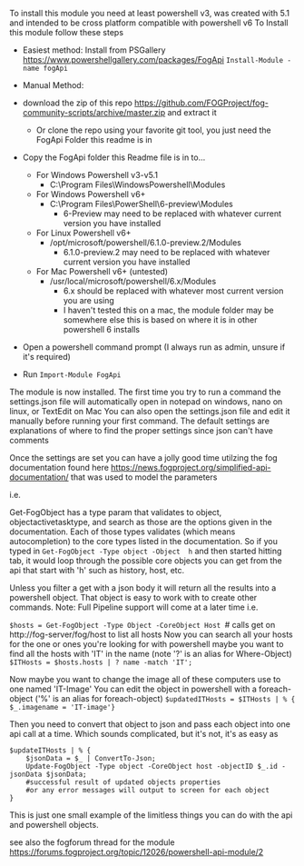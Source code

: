 To install this module you need at least powershell v3, was created with 5.1 and intended to be cross platform compatible with powershell v6
To Install this module follow these steps
* Easiest method: Install from PSGallery https://www.powershellgallery.com/packages/FogApi `Install-Module -name fogApi` 

* Manual Method:
* download the zip of this repo https://github.com/FOGProject/fog-community-scripts/archive/master.zip and extract it
    * Or clone the repo using your favorite git tool, you just need the FogApi Folder this readme is in
* Copy the FogApi folder this Readme file is in to...
    * For Windows Powershell v3-v5.1
        * C:\Program Files\WindowsPowershell\Modules
    * For Windows Powershell v6+
        * C:\Program Files\PowerShell\6-preview\Modules
            * 6-Preview may need to be replaced with whatever current version you have installed
    * For Linux Powershell v6+
        * /opt/microsoft/powershell/6.1.0-preview.2/Modules
            * 6.1.0-preview.2 may need to be replaced with whatever current version you have installed
    * For Mac Powershell v6+ (untested)
        * /usr/local/microsoft/powershell/6.x/Modules
            * 6.x should be replaced with whatever most current version you are using
            * I haven't tested this on a mac, the module folder may be somewhere else
            this is based on where it is in other powershell 6 installs
* Open a powershell command prompt (I always run as admin, unsure if it's required)
* Run `Import-Module FogApi`

The module is now installed. 
The first time you try to run a command the settings.json file will automatically open
in notepad on windows, nano on linux, or TextEdit on Mac
You can also open the settings.json file and edit it manually before running your first command.
The default settings are explanations of where to find the proper settings since json can't have comments

Once the settings are set you can have a jolly good time utilzing the fog documentation 
found here https://news.fogproject.org/simplified-api-documentation/ that was used to model the parameters

i.e.

Get-FogObject has a type param that validates to object, objectactivetasktype, and search as those are the options given in the documentation.
Each of those types validates (which means autocompletion) to the core types listed in the documentation.
So if you typed in `Get-FogObject -Type object -Object  h` and then started hitting tab, it would loop through the possible core objects you can get from the api that start with 'h' such as history, host, etc.

Unless you filter a get with a json body it will return all the results into a powershell object. That object is easy to work with to create other commands. Note: Full Pipeline support will come at a later time 
 i.e.

 `$hosts = Get-FogObject -Type Object -CoreObject Host `# calls get on http://fog-server/fog/host to list all hosts
 Now you can search all your hosts for the one or ones you're looking for with powershell
 maybe you want to find all the hosts with 'IT' in the name  (note '?' is an alias for Where-Object)
`$ITHosts = $hosts.hosts | ? name -match 'IT';`

Now maybe you want to change the image all of these computers use to one named 'IT-Image'
You can edit the object in powershell with a foreach-object ('%' is an alias for foreach-object)
`$updatedITHosts = $ITHosts | % { $_.imagename = 'IT-image'}`

Then you need to convert that object to json and pass each object into one api call at a time. Which sounds complicated, but it's not, it's as easy as
```
$updateITHosts | % { 
    $jsonData = $_ | ConvertTo-Json;
    Update-FogObject -Type object -CoreObject host -objectID $_.id -jsonData $jsonData;
    #successful result of updated objects properties 
    #or any error messages will output to screen for each object
} 
```

This is just one small example of the limitless things you can do with the api and powershell objects.

see also the fogforum thread for the module https://forums.fogproject.org/topic/12026/powershell-api-module/2 
